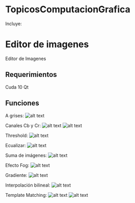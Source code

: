 # TopicosComputacionGrafica
Incluye:

# Editor de imagenes
Editor de Imagenes

## Requerimientos
Cuda 10
Qt 

## Funciones

A grises:
![alt text](https://github.com/Kath17/TopicosComputacionGrafica/blob/master/EDITOR/screens/imagen1.png)

Canales Cb y Cr:
![alt text](https://github.com/Kath17/TopicosComputacionGrafica/blob/master/EDITOR/screens/imagen10.png)
![alt text](https://github.com/Kath17/TopicosComputacionGrafica/blob/master/EDITOR/screens/imagen11.png)

Threshold:
![alt text](https://github.com/Kath17/TopicosComputacionGrafica/blob/master/EDITOR/screens/imagen2.png)

Ecualizar:
![alt text](https://github.com/Kath17/TopicosComputacionGrafica/blob/master/EDITOR/screens/imagen3.png)

Suma de imágenes:
![alt text](https://github.com/Kath17/TopicosComputacionGrafica/blob/master/EDITOR/screens/imagen4.png)

Efecto Fog:
![alt text](https://github.com/Kath17/TopicosComputacionGrafica/blob/master/EDITOR/screens/imagen5.png)

Gradiente:
![alt text](https://github.com/Kath17/TopicosComputacionGrafica/blob/master/EDITOR/screens/imagen6.png)

Interpolación bilineal:
![alt text](https://github.com/Kath17/TopicosComputacionGrafica/blob/master/EDITOR/screens/imagen7.png)

Template Matching:
![alt text](https://github.com/Kath17/TopicosComputacionGrafica/blob/master/EDITOR/screens/imagen8.png)
![alt text](https://github.com/Kath17/TopicosComputacionGrafica/blob/master/EDITOR/screens/imagen9.png)
